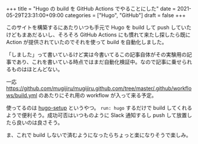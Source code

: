 +++
title = "Hugo の build を GitHub Actions でやることにした"
date = 2021-05-29T23:31:00+09:00
categories = ["Hugo", "GitHub"]
draft = false
+++

このサイトを構築するにあたりいつも手元で Hugo を build して push していたけどもまあだるいし、そろそろ GitHub Actions にも慣れて来たし探したら既に Action が提供されていたのでそれを使って build を自動化しました。

「しました」って書いているけど実は今書いてるこの記事自体がその実験用の記事であり、これを書いている時点ではまだ自動化検証中。なので記事に乗せられるものはほとんどない。

一応 <https://github.com/mugijiru/mugijiru.github.com/tree/master/.github/workflows/build.yml>
のあたりにそれ用の workflow が入って来る予定。

使ってるのは [hugo-setup](https://github.com/marketplace/actions/hugo-setup) というやつ。
`run: hugo` するだけで build してくれるようで便利そう。成功可否はいつものように Slack 通知するし
push して放置したら良いのは良さそう。

ま、これで build しないで済むようになったらちょっと楽になりそうで楽しみ。
